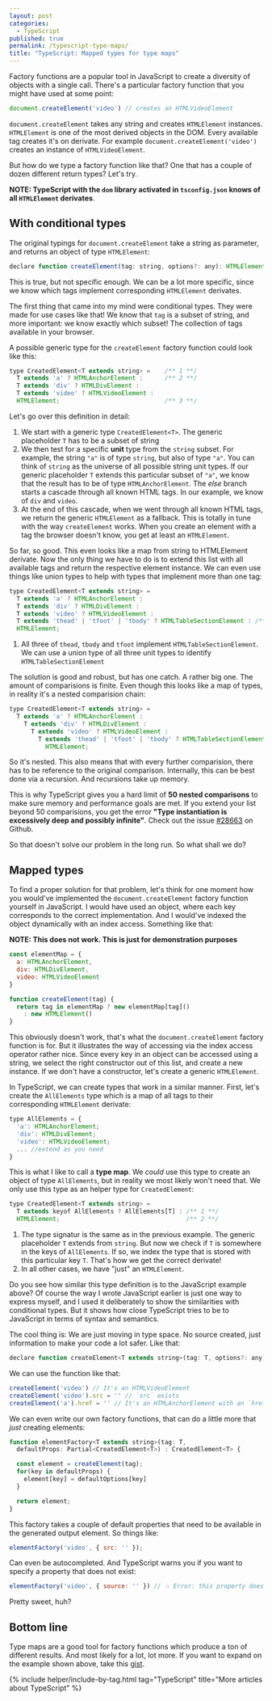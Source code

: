 ```yaml
---
layout: post
categories:
  - TypeScript
published: true
permalink: /typescript-type-maps/
title: "TypeScript: Mapped types for type maps"
---
```


Factory functions are a popular tool in JavaScript to create a diversity of objects with a single call.
There's a particular factory function that you might have used at some point:

```javascript
document.createElement('video') // creates an HTMLVideoElement
```

`document.createElement` takes any string and creates `HTMLElement` instances. `HTMLElement` is one
of the most derived objects in the DOM. Every available tag creates it's on
derivate. For example `document.createElement('video')` creates an instance of `HTMLVideoElement`.

But how do we type a factory function like that? One that has a couple of dozen different return types? Let's try.

**NOTE: TypeScript with the `dom` library activated in `tsconfig.json` knows of all `HTMLElement` derivates**.

## With conditional types

The original typings for `document.createElement` take a string as parameter,
and returns an object of type `HTMLElement`:

```javascript
declare function createElement(tag: string, options?: any): HTMLElement
```

This is true, but not specific enough. We can be a lot more specific, since we know which tags implement corresponding
`HTMLElement` derivates.

The first thing that came into my mind were conditional types. They were made for use cases like that! 
We know that `tag` is a subset of string, and more important: we know exactly which subset! The collection of 
tags available in your browser.

A possible generic type for the `createElement` factory function could look like this:

```javascript
type CreatedElement<T extends string> =    /** 1 **/
  T extends 'a' ? HTMLAnchorElement :      /** 2 **/
  T extends 'div' ? HTMLDivElement :
  T extends 'video' ? HTMLVideoElement :
  HTMLElement;                             /** 3 **/
```

Let's go over this definition in detail:

1. We start with a generic type `CreatedElement<T>`. The generic placeholder `T` has to be a subset of string
2. We then test for a specific **unit** type from the `string` subset. For example, the string `"a"` is of type `string`,
   but also of type `"a"`. You can think of `string` as the universe of all possible string unit types. If our generic
   placeholder `T` extends this particular subset of `"a"`, we know that the result has to be of type `HTMLAnchorElement`.
   The *else* branch starts a cascade through all known HTML tags. In our example, we know of `div` and `video`.
3. At the end of this cascade, when we went through all known HTML tags, we return the generic `HTMLElement` as a fallback.
   This is totally in tune with the way `createElement` works. When you create an element with a tag the browser doesn't know,
   you get at least an `HTMLElement`.

So far, so good. This even looks like a map from string to HTMLElement derivate. Now the only thing we have to do is 
to extend this list with all available tags and return the respective element instance. We can even use things like union types to 
help with types that implement more than one tag:

```javascript
type CreatedElement<T extends string> = 
  T extends 'a' ? HTMLAnchorElement :  
  T extends 'div' ? HTMLDivElement :
  T extends 'video' ? HTMLVideoElement :
  T extends 'thead' | 'tfoot' | 'tbody' ? HTMLTableSectionElement : /** 1 **/
  HTMLElement; 
```

1. All three of `thead`, `tbody` and `tfoot` implement `HTMLTableSectionElement`. We can use a union type of all three unit types
   to identify `HTMLTableSectionElement`

The solution is good and robust, but has one catch. A rather big one. The amount of comparisions is finite. Even though this looks like
a map of types, in reality it's a nested comparision chain:

```javascript
type CreatedElement<T extends string> = 
  T extends 'a' ? HTMLAnchorElement :  
    T extends 'div' ? HTMLDivElement :
      T extends 'video' ? HTMLVideoElement :
        T extends 'thead' | 'tfoot' | 'tbody' ? HTMLTableSectionElement :
          HTMLElement; 
```

So it's nested. This also means that with every further comparision, there has to be reference to the original 
comparison. Internally, this can be best done via a recursion. And recursions take up memory. 

This is why TypeScript gives you a hard limit of **50 nested comparisons** to make sure memory and performance
goals are met. If you extend your list beyond 50 comparisions, you get the error 
**"Type instantiation is excessively deep and possibly infinite"**. Check out the issue [#28663](https://github.com/microsoft/TypeScript/issues/28663) on
Github.

So that doesn't solve our problem in the long run. So what shall we do?

## Mapped types

To find a proper solution for that problem, let's think for one moment how you would've implemented the
`document.createElement` factory function yourself in JavaScript.
I would have used an object, where each key corresponds to the correct implementation.
And I would've indexed the object dynamically with an index access. Something like that:

**NOTE: This does not work. This is just for demonstration purposes**

```javascript
const elementMap = {
  a: HTMLAnchorElement,
  div: HTMLDivElement,
  video: HTMLVideoElement
}

function createElement(tag) {
  return tag in elementMap ? new elementMap[tag]()
    : new HTMLElement()
}
```

This obviously doesn't work, that's what the `document.createElement` factory function is for. But it illustrates
the way of accessing via the index access operator rather nice. Since every key in an object can be accessed using a
string, we select the right constructor out of this list, and create a new instance. If we don't have a constructor,
let's create a generic `HTMLElement`.

In TypeScript, we can create types that work in a similar manner. First, let's create the `AllElements` type which is
a map of all tags to their corresponding `HTMLElement` derivate:

```javascript
type AllElements = {
  'a': HTMLAnchorElement;
  'div': HTMLDivElement;
  'video': HTMLVideoElement;
  ... //extend as you need
}
```

This is what I like to call a **type map**. We *could* use this type to create an object of type `AllElements`,
but in reality we most likely won't need that. We only use this type as an helper type for `CreatedElement`:

```javascript
type CreatedElement<T extends string> = 
  T extends keyof AllElements ? AllElements[T] : /** 1 **/
  HTMLElement;                                   /** 2 **/
```

1. The type signatur is the same as in the previous example. The generic placeholder `T` extends from `string`.
   But now we check if `T` is somewhere in the keys of `AllElements`. If so, we index the type that is stored
   with this particular key `T`. That's how we get the correct derivate!
2. In all other cases, we have "just" an `HTMLElement`.

Do you see how similar this type definition is to the JavaScript example above? Of course the way I wrote 
JavaScript earlier is just one way to express myself, and I used it deliberately to show the similarities
with conditional types. But it shows how close TypeScript tries to be to JavaScript in terms of syntax and
semantics.

The cool thing is: We are just moving in type space. No source created, just information to make your 
code a lot safer. Like that:

```javascript
declare function createElement<T extends string>(tag: T, options?: any): CreatedElement<T>
```

We can use the function like that:

```javascript
createElement('video') // It's an HTMLVideoElement
createElement('video').src = '' // `src` exists
createElement('a').href = '' // It's an HTMLAnchorElement with an `href`
```

We can even write our own factory functions, that can do a little more that *just* creating elements:

```javascript
function elementFactory<T extends string>(tag: T, 
  defaultProps: Partial<CreatedElement<T>) : CreatedElement<T> {

  const element = createElement(tag);
  for(key in defaultProps) {
    element[key] = defaultOptions[key]
  }

  return element;
}
```

This factory takes a couple of default properties that need to be available in the
generated output element. So things like:

```javascript
elementFactory('video', { src: '' });
```

Can even be autocompleted. And TypeScript warns you if you want to specify a property
that does not exist:

```javascript
elementFactory('video', { source: '' }) // 💥 Error: this property does not exist
```

Pretty sweet, huh?

## Bottom line

Type maps are a good tool for factory functions which produce a ton of different results. And most likely
for a lot, lot more. If you want to expand on the example shown above, take this [gist](https://gist.github.com/ddprrt/61644bdbbb48e577ca54fdb2ee16ed56).

{% include helper/include-by-tag.html tag="TypeScript" title="More articles about TypeScript" %}
